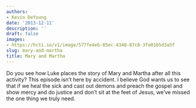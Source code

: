 ```yaml
---
authors:
- Kevin DeYoung
date: '2013-12-11'
description: ''
draft: false
images:
- https://hcti.io/v1/image/577fe4eb-85ec-4348-87c8-3fe01b5d3a5f
slug: mary-and-martha
title: Mary and Martha
---
```


Do you see how Luke places the story of Mary and Martha after all this activity? This episode isn’t here by accident. I believe God wants us to see that if we heal the sick and cast out demons and preach the gospel and show mercy and do justice and don’t sit at the feet of Jesus, we’ve missed the one thing we truly need.